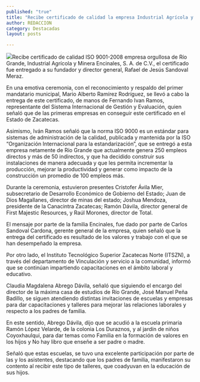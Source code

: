 ```yaml
---
published: "true"
title: "Recibe certificado de calidad la empresa Industrial Agrícola y Minera Encinales, de Río Grande  "
author: REDACCION
category: Destacadas
layout: posts

---
```


![](http://i.imgur.com/TUNL82Fm.jpg)Recibe certificado de calidad ISO 9001-2008 empresa orgullosa de Río Grande, Industrial Agrícola y Minera Encinales, S. A. de C.V., el certificado fue entregado a su fundador y director general,  Rafael de Jesús Sandoval Meraz.

En una emotiva ceremonia, con el reconocimiento y respaldo del primer mandatario municipal, Mario Alberto Ramírez Rodríguez, se llevó a cabo la entrega de este certificado, de manos de Fernando Ivan Ramos, representante del Sistema Internacional de Gestión y Evaluación, quien señaló que de las primeras empresas en conseguir este certificado en el Estado de Zacatecas.

Asimismo, Iván Ramos señaló que la norma ISO 9000 es un estándar para sistemas de administración de la calidad, publicada y mantenida por la ISO “Organización Internacional para la estandarización”, que se entregó a esta empresa netamente de Río Grande que actualmente genera 250 empleos directos y más de 50 indirectos, y que ha decidido construir sus instalaciones de manera adecuada y que les permita incrementar la producción, mejorar la productividad y generar como impacto de la construcción un promedio de 100 empleos más.

Durante la ceremonia, estuvieron presentes Cristofer Ávila Mier, subsecretario de Desarrollo Económico de Gobierno del Estado; Juan de Dios Magallanes, director de minas del estado; Joshua Mendoza, presidente de la Canacintra Zacatecas; Ramón Dávila, director general de First Majestic Resources, y Raúl Morones, director de Total.

El mensaje por parte de la familia Encinales, fue dado por parte de Carlos Sandoval Cardona, gerente general de la empresa, quien señaló que la entrega del certificado es resultado de los valores y trabajo con el que se han desempeñado la empresa. 



Por otro lado, el Instituto Tecnológico Superior Zacatecas Norte (ITSZN), a través del departamento de Vinculación y servicio a la comunidad, informó que se continúan impartiendo capacitaciones en el ámbito laboral y educativo.

Claudia Magdalena Abrego Dávila, señaló que siguiendo el encargo del director de la máxima casa de estudios de Río Grande, José Manuel Peña Badillo, se siguen atendiendo distintas invitaciones de escuelas y empresas para dar capacitaciones y talleres para mejorar las relaciones laborales y respecto a los padres de familia.

En este sentido, Abrego Dávila, dijo que se acudió a la escuela primaria Ramón López Velarde, de la colonia Los Duraznos, y al jardín de niños Coyoxhaulqui, para dar temas como Familia en la formación de valores en los hijos y No hay libro que enseñe a ser padre o madre.

Señaló que estas escuelas, se tuvo una excelente participación por parte de las y los asistentes, destacando que los padres de familia, manifestaron su contento al recibir este tipo de talleres, que coadyuvan en la educación de sus hijos.

